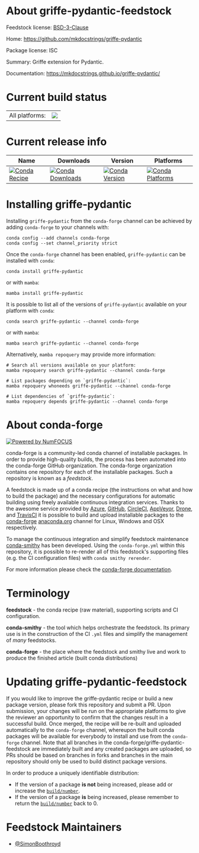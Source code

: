 About griffe-pydantic-feedstock
===============================

Feedstock license: [BSD-3-Clause](https://github.com/conda-forge/griffe-pydantic-feedstock/blob/main/LICENSE.txt)

Home: https://github.com/mkdocstrings/griffe-pydantic

Package license: ISC

Summary: Griffe extension for Pydantic.

Documentation: https://mkdocstrings.github.io/griffe-pydantic/

Current build status
====================


<table><tr><td>All platforms:</td>
    <td>
      <a href="https://dev.azure.com/conda-forge/feedstock-builds/_build/latest?definitionId=23737&branchName=main">
        <img src="https://dev.azure.com/conda-forge/feedstock-builds/_apis/build/status/griffe-pydantic-feedstock?branchName=main">
      </a>
    </td>
  </tr>
</table>

Current release info
====================

| Name | Downloads | Version | Platforms |
| --- | --- | --- | --- |
| [![Conda Recipe](https://img.shields.io/badge/recipe-griffe--pydantic-green.svg)](https://anaconda.org/conda-forge/griffe-pydantic) | [![Conda Downloads](https://img.shields.io/conda/dn/conda-forge/griffe-pydantic.svg)](https://anaconda.org/conda-forge/griffe-pydantic) | [![Conda Version](https://img.shields.io/conda/vn/conda-forge/griffe-pydantic.svg)](https://anaconda.org/conda-forge/griffe-pydantic) | [![Conda Platforms](https://img.shields.io/conda/pn/conda-forge/griffe-pydantic.svg)](https://anaconda.org/conda-forge/griffe-pydantic) |

Installing griffe-pydantic
==========================

Installing `griffe-pydantic` from the `conda-forge` channel can be achieved by adding `conda-forge` to your channels with:

```
conda config --add channels conda-forge
conda config --set channel_priority strict
```

Once the `conda-forge` channel has been enabled, `griffe-pydantic` can be installed with `conda`:

```
conda install griffe-pydantic
```

or with `mamba`:

```
mamba install griffe-pydantic
```

It is possible to list all of the versions of `griffe-pydantic` available on your platform with `conda`:

```
conda search griffe-pydantic --channel conda-forge
```

or with `mamba`:

```
mamba search griffe-pydantic --channel conda-forge
```

Alternatively, `mamba repoquery` may provide more information:

```
# Search all versions available on your platform:
mamba repoquery search griffe-pydantic --channel conda-forge

# List packages depending on `griffe-pydantic`:
mamba repoquery whoneeds griffe-pydantic --channel conda-forge

# List dependencies of `griffe-pydantic`:
mamba repoquery depends griffe-pydantic --channel conda-forge
```


About conda-forge
=================

[![Powered by
NumFOCUS](https://img.shields.io/badge/powered%20by-NumFOCUS-orange.svg?style=flat&colorA=E1523D&colorB=007D8A)](https://numfocus.org)

conda-forge is a community-led conda channel of installable packages.
In order to provide high-quality builds, the process has been automated into the
conda-forge GitHub organization. The conda-forge organization contains one repository
for each of the installable packages. Such a repository is known as a *feedstock*.

A feedstock is made up of a conda recipe (the instructions on what and how to build
the package) and the necessary configurations for automatic building using freely
available continuous integration services. Thanks to the awesome service provided by
[Azure](https://azure.microsoft.com/en-us/services/devops/), [GitHub](https://github.com/),
[CircleCI](https://circleci.com/), [AppVeyor](https://www.appveyor.com/),
[Drone](https://cloud.drone.io/welcome), and [TravisCI](https://travis-ci.com/)
it is possible to build and upload installable packages to the
[conda-forge](https://anaconda.org/conda-forge) [anaconda.org](https://anaconda.org/)
channel for Linux, Windows and OSX respectively.

To manage the continuous integration and simplify feedstock maintenance
[conda-smithy](https://github.com/conda-forge/conda-smithy) has been developed.
Using the ``conda-forge.yml`` within this repository, it is possible to re-render all of
this feedstock's supporting files (e.g. the CI configuration files) with ``conda smithy rerender``.

For more information please check the [conda-forge documentation](https://conda-forge.org/docs/).

Terminology
===========

**feedstock** - the conda recipe (raw material), supporting scripts and CI configuration.

**conda-smithy** - the tool which helps orchestrate the feedstock.
                   Its primary use is in the construction of the CI ``.yml`` files
                   and simplify the management of *many* feedstocks.

**conda-forge** - the place where the feedstock and smithy live and work to
                  produce the finished article (built conda distributions)


Updating griffe-pydantic-feedstock
==================================

If you would like to improve the griffe-pydantic recipe or build a new
package version, please fork this repository and submit a PR. Upon submission,
your changes will be run on the appropriate platforms to give the reviewer an
opportunity to confirm that the changes result in a successful build. Once
merged, the recipe will be re-built and uploaded automatically to the
`conda-forge` channel, whereupon the built conda packages will be available for
everybody to install and use from the `conda-forge` channel.
Note that all branches in the conda-forge/griffe-pydantic-feedstock are
immediately built and any created packages are uploaded, so PRs should be based
on branches in forks and branches in the main repository should only be used to
build distinct package versions.

In order to produce a uniquely identifiable distribution:
 * If the version of a package **is not** being increased, please add or increase
   the [``build/number``](https://docs.conda.io/projects/conda-build/en/latest/resources/define-metadata.html#build-number-and-string).
 * If the version of a package **is** being increased, please remember to return
   the [``build/number``](https://docs.conda.io/projects/conda-build/en/latest/resources/define-metadata.html#build-number-and-string)
   back to 0.

Feedstock Maintainers
=====================

* [@SimonBoothroyd](https://github.com/SimonBoothroyd/)

